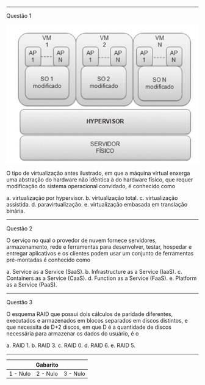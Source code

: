 
---

Questão 1

<!-- PC-PB 2021 - Cargo 7 Questão 54 -->

![](./pc_pb_2021_cargo_7/pc_pb_2021_cargo_7_54.png)

O tipo de virtualização antes ilustrado, em que a máquina virtual enxerga uma abstração do hardware não idêntica à do hardware físico, que requer modificação do sistema operacional convidado, é conhecido como

a. virtualização por hypervisor.
b. virtualização total.
c. virtualização assistida.
d. paravirtualização.
e. virtualização embasada em translação binária.

---

Questão 2

<!-- PC-PB 2021 - Cargo 7 Questão 55 -->

O serviço no qual o provedor de nuvem fornece servidores, armazenamento, rede e ferramentas para desenvolver, testar, hospedar e entregar aplicativos e os clientes podem usar um conjunto de ferramentas pré-montadas é conhecido como

a. Service as a Service (SaaS).
b. Infrastructure as a Service (IaaS).
c. Containers as a Service (CaaS).
d. Function as a Service (FaaS).
e. Platform as a Service (PaaS).

---

Questão 3

<!-- PC-PB 2021 - Cargo 7 Questão 52 -->

O esquema RAID que possui dois cálculos de paridade diferentes, executados e armazenados em blocos separados em discos distintos, e que necessita de D+2 discos, em que D é a quantidade de discos necessária para armazenar os dados do usuário, é o

a. RAID 1.
b. RAID 3.
c. RAID 0.
d. RAID 6.
e. RAID 5.

---

|       | Gabarito |       |
| :---: | :------: | :---: |
| 1 - Nulo | 2 - Nulo | 3 - Nulo |
